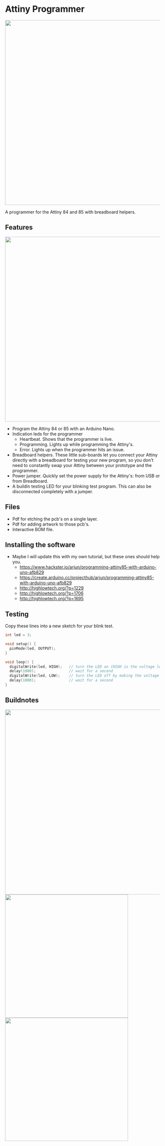 # Attiny Programmer
<img src="https://raw.githubusercontent.com/PierreIsCoding/sdiy/main/Attiny_Programmer/images/20220211_144253.jpg" width="600" />

A programmer for the Attiny 84 and 85 with breadboard helpers.

## Features
<img src="https://raw.githubusercontent.com/PierreIsCoding/sdiy/main/Attiny_Programmer/images/20220211_145036.jpg" width="600" />

* Program the Attiny 84 or 85 with an Arduino Nano.
* Indication leds for the programmer
  * Heartbeat. Shows that the programmer is live.
  * Programming. Lights up while programming the Attiny's.
  * Error. Lights up when the programmer hits an issue.
* Breadboard helpers. These little sub-boards let you connect your Attiny directly with a breadboard for testing your new program, so you don't need to constantly swap your Attiny between your prototype and the programmer.
* Power jumper. Quickly set the power supply for the Attiny's: from USB or from Breadboard.
* A buildin testing LED for your blinking test program. This can also be disconnected completely with a jumper.

## Files
* Pdf for etching the pcb's on a single layer.
* Pdf for adding artwork to those pcb's.
* Interactive BOM file.

## Installing the software
* Maybe I will update this with my own tutorial, but these ones should help you.
  * https://www.hackster.io/arjun/programming-attiny85-with-arduino-uno-afb829
  * https://create.arduino.cc/projecthub/arjun/programming-attiny85-with-arduino-uno-afb829
  * http://highlowtech.org/?p=1229 
  * http://highlowtech.org/?p=1706
  * http://highlowtech.org/?p=1695

## Testing
Copy these lines into a new sketch for your blink test.

``` C++
int led = 3;  

void setup() {
  pinMode(led, OUTPUT);
}

void loop() {
  digitalWrite(led, HIGH);   // turn the LED on (HIGH is the voltage level)
  delay(1000);               // wait for a second
  digitalWrite(led, LOW);    // turn the LED off by making the voltage LOW
  delay(1000);               // wait for a second
}
```

## Buildnotes
<img src="https://raw.githubusercontent.com/PierreIsCoding/sdiy/main/Attiny_Programmer/images/20220211_144756.jpg" width="600" />
<img src="https://raw.githubusercontent.com/PierreIsCoding/sdiy/main/Attiny_Programmer/images/20220211_144345.jpg" width="400" />
<img src="https://raw.githubusercontent.com/PierreIsCoding/sdiy/main/Attiny_Programmer/images/20220211_144227.jpg" width="400" />



